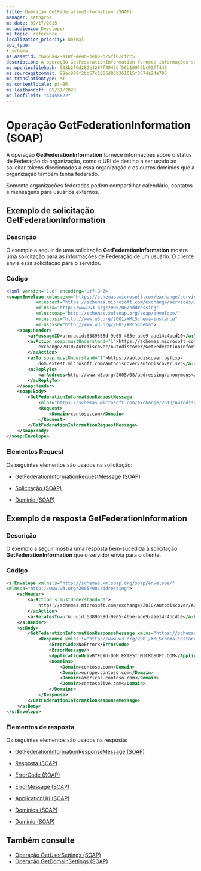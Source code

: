 ```yaml
---
title: Operação GetFederationInformation (SOAP)
manager: sethgros
ms.date: 09/17/2015
ms.audience: Developer
ms.topic: reference
localization_priority: Normal
api_type:
- schema
ms.assetid: c6666a42-a18f-4e4b-beb6-b25ff62cfcc5
description: A operação GetFederationInformation fornece informações sobre o status de Federação da organização, como o URI de destino a ser usado ao solicitar tokens direcionados a essa organização e os outros domínios que a organização também tenha federado.
ms.openlocfilehash: 533b2f6d282e3287f4945df56b169f5bc93ff445
ms.sourcegitcommit: 88ec988f2bb67c1866d06b361615f3674a24e795
ms.translationtype: MT
ms.contentlocale: pt-BR
ms.lasthandoff: 05/31/2020
ms.locfileid: "44455622"
---
```

# <a name="getfederationinformation-operation-soap"></a>Operação GetFederationInformation (SOAP)

A operação **GetFederationInformation** fornece informações sobre o status de Federação da organização, como o URI de destino a ser usado ao solicitar tokens direcionados a essa organização e os outros domínios que a organização também tenha federado. 
  
Somente organizações federadas podem compartilhar calendário, contatos e mensagens para usuários externos.
  
## <a name="getfederationinformation-request-example"></a>Exemplo de solicitação GetFederationInformation

### <a name="description"></a>Descrição

O exemplo a seguir de uma solicitação **GetFederationInformation** mostra uma solicitação para as informações de Federação de um usuário. O cliente envia essa solicitação para o servidor. 
  
### <a name="code"></a>Código

```XML
<?xml version="1.0" encoding="utf-8"?> 
<soap:Envelope xmlns:exm="https://schemas.microsoft.com/exchange/services/2006/messages"
           xmlns:ext="https://schemas.microsoft.com/exchange/services/2006/types"
           xmlns:a="http://www.w3.org/2005/08/addressing"
           xmlns:soap="http://schemas.xmlsoap.org/soap/envelope/"
           xmlns:xsi="http://www.w3.org/2001/XMLSchema-instance" 
           xmlns:xsd="http://www.w3.org/2001/XMLSchema"> 
    <soap:Header> 
        <a:MessageID>urn:uuid:6389558d-9e05-465e-ade9-aae14c4bcd10</a:MessageID> 
        <a:Action soap:mustUnderstand="1">https://schemas.microsoft.com/
            exchange/2010/Autodiscover/Autodiscover/GetFederationInformation
        </a:Action> 
        <a:To soap:mustUnderstand="1">https://autodiscover.byfcxu-
            dom.extest.microsoft.com/autodiscover/autodiscover.svc</a:To> 
        <a:ReplyTo>
            <a:Address>http://www.w3.org/2005/08/addressing/anonymous</a:Address> 
        </a:ReplyTo> 
    </soap:Header> 
    <soap:Body> 
        <GetFederationInformationRequestMessage 
            xmlns="https://schemas.microsoft.com/exchange/2010/Autodiscover"> 
            <Request> 
                <Domain>contoso.com</Domain> 
            </Request> 
        </GetFederationInformationRequestMessage>
    </soap:Body> 
</soap:Envelope>
```

### <a name="request-elements"></a>Elementos Request

Os seguintes elementos são usados na solicitação:
  
- [GetFederationInformationRequestMessage (SOAP)](getfederationinformationrequestmessage-soap.md)
    
- [Solicitação (SOAP)](request-soap.md)
    
- [Domínio (SOAP)](domain-soap.md)
    
## <a name="getfederationinformation-response-example"></a>Exemplo de resposta GetFederationInformation

### <a name="description"></a>Descrição

O exemplo a seguir mostra uma resposta bem-sucedida à solicitação **GetFederationInformation** que o servidor envia para o cliente. 
  
### <a name="code"></a>Código

```XML
<s:Envelope xmlns:s="http://schemas.xmlsoap.org/soap/envelope/" 
xmlns:a="http://www.w3.org/2005/08/addressing"> 
    <s:Header> 
        <a:Action s:mustUnderstand="1">
            https://schemas.microsoft.com/exchange/2010/Autodiscover/Autodiscover/GetFederationInformationResponse
        </a:Action> 
        <a:RelatesTo>urn:uuid:6389558d-9e05-465e-ade9-aae14c4bcd10</a:RelatesTo> 
    </s:Header> 
    <s:Body> 
        <GetFederationInformationResponseMessage xmlns="https://schemas.microsoft.com/exchange/2010/Autodiscover"> 
            <Response xmlns:i="http://www.w3.org/2001/XMLSchema-instance"> 
                <ErrorCode>NoError</ErrorCode> 
                <ErrorMessage/> 
                <ApplicationUri>BYFCXU-DOM.EXTEST.MICROSOFT.COM</ApplicationUri> 
                <Domains> 
                    <Domain>contoso.com</Domain> 
                    <Domain>europe.contoso.com</Domain> 
                    <Domain>americas.contoso.com</Domain> 
                    <Domain>contosolive.com</Domain> 
                </Domains> 
            </Response> 
        </GetFederationInformationResponseMessage> 
    </s:Body> 
</s:Envelope>
```

### <a name="response-elements"></a>Elementos de resposta

Os seguintes elementos são usados na resposta:
  
- [GetFederationInformationResponseMessage (SOAP)](getfederationinformationresponsemessage-soap.md)
    
- [Resposta (SOAP)](response-soap.md)
    
- [ErrorCode (SOAP)](errorcode-soap.md)
    
- [ErrorMessage (SOAP)](errormessage-soap.md)
    
- [ApplicationUri (SOAP)](applicationuri-soap.md)
    
- [Domínios (SOAP)](domains-soap.md)
    
- [Domínio (SOAP)](domain-soap.md)
    
## <a name="see-also"></a>Também consulte

- [Operação GetUserSettings (SOAP)](getusersettings-operation-soap.md)
- [Operação GetDomainSettings (SOAP)](getdomainsettings-operation-soap.md)

